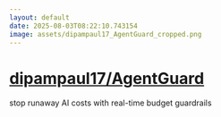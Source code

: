```yaml
---
layout: default
date: 2025-08-03T08:22:10.743154
image: assets/dipampaul17_AgentGuard_cropped.png
---
```


# [dipampaul17/AgentGuard](https://github.com/dipampaul17/AgentGuard)

stop runaway AI costs with real-time budget guardrails
